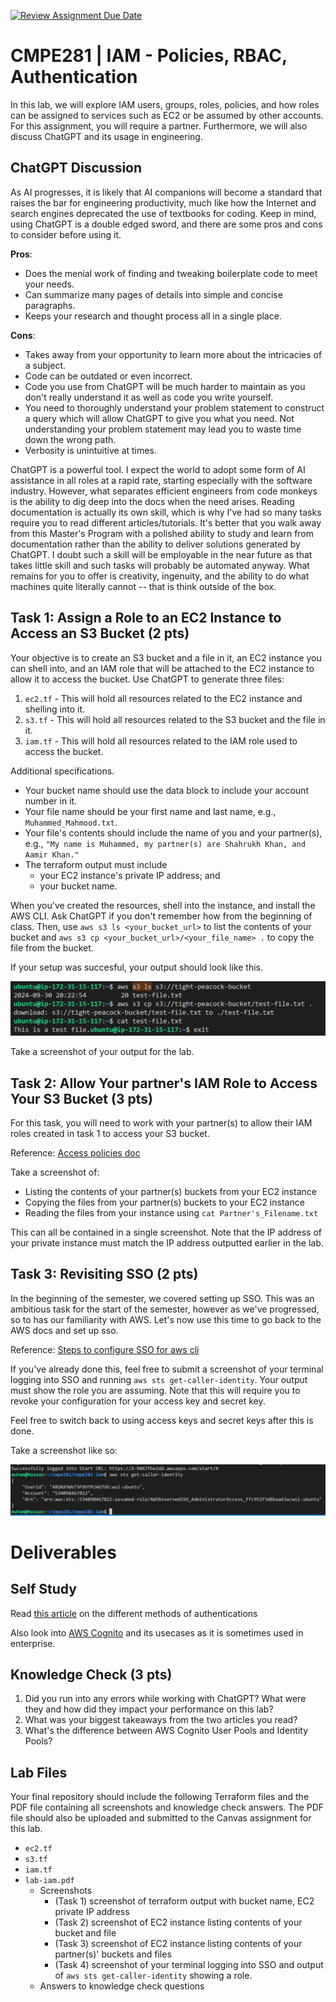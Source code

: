 [![Review Assignment Due Date](https://classroom.github.com/assets/deadline-readme-button-22041afd0340ce965d47ae6ef1cefeee28c7c493a6346c4f15d667ab976d596c.svg)](https://classroom.github.com/a/9RfEMeh0)
# CMPE281 | IAM - Policies, RBAC, Authentication
In this lab, we will explore IAM users, groups, roles, policies, and how roles can be assigned to services such as EC2 or be assumed by other accounts. For this assignment, you will require a partner. Furthermore, we will also discuss ChatGPT and its usage in engineering.

## ChatGPT Discussion

As AI progresses, it is likely that AI companions will become a standard that raises the bar for engineering productivity, much like how the Internet and search engines deprecated the use of textbooks for coding. Keep in mind, using ChatGPT is a double edged sword, and there are some pros and cons to consider before using it.

**Pros**:

- Does the menial work of finding and tweaking boilerplate code to meet your needs.
- Can summarize many pages of details into simple and concise paragraphs.
- Keeps your research and thought process all in a single place.

**Cons**:

- Takes away from your opportunity to learn more about the intricacies of a subject.
- Code can be outdated or even incorrect.
- Code you use from ChatGPT will be much harder to maintain as you don't really understand it as well as code you write yourself.
- You need to thoroughly understand your problem statement to construct a query which will allow ChatGPT to give you what you need. Not understanding your problem statement may lead you to waste time down the wrong path.
- Verbosity is unintuitive at times. 

ChatGPT is a powerful tool. I expect the world to adopt some form of AI assistance in all roles at a rapid rate, starting especially with the software industry. However, what separates efficient engineers from code monkeys is the ability to dig deep into the docs when the need arises. Reading documentation is actually its own skill, which is why I've had so many tasks require you to read different articles/tutorials. It's better that you walk away from this Master's Program with a polished ability to study and learn from documentation rather than the ability to deliver solutions generated by ChatGPT. I doubt such a skill will be employable in the near future as that takes little skill and such tasks will probably be automated anyway. What remains for you to offer is creativity, ingenuity, and the ability to do what machines quite literally cannot -- that is think outside of the box.

## Task 1: Assign a Role to an EC2 Instance to Access an S3 Bucket (2 pts)

Your objective is to create an S3 bucket and a file in it, an EC2 instance you can shell into, and an IAM role that will be attached to the EC2 instance to allow it to access the bucket. Use ChatGPT to generate three files:
1. `ec2.tf` - This will hold all resources related to the EC2 instance and shelling into it.
2. `s3.tf` - This will hold all resources related to the S3 bucket and the file in it.
3. `iam.tf` - This will hold all resources related to the IAM role used to access the bucket.


Additional specifications.
- Your bucket name should use the data block to include your account number in it.
- Your file name should be your first name and last name, e.g., `Muhammed_Mahmood.txt`.
- Your file's contents should include the name of you and your partner(s), e.g., `"My name is Muhammed, my partner(s) are Shahrukh Khan, and Aamir Khan."`
- The terraform output must include
  - your EC2 instance's private IP address; and
  - your bucket name.
  
When you've created the resources, shell into the instance, and install the AWS CLI. Ask ChatGPT if you don't remember how from the beginning of class. Then, use `aws s3 ls <your_bucket_url>` to list the contents of your bucket and `aws s3 cp <your_bucket_url>/<your_file_name> .` to copy the file from the bucket.

If your setup was succesful, your output should look like this. 

![alt text](readme-images/image.png)

Take a screenshot of your output for the lab.

## Task 2: Allow Your partner's IAM Role to Access Your S3 Bucket (3 pts)

For this task, you will need to work with your partner(s) to allow their IAM roles created in task 1 to access your S3 bucket.

Reference: [Access policies doc](https://docs.aws.amazon.com/IAM/latest/UserGuide/access_policies-cross-account-resource-access.html)

Take a screenshot of:
- Listing the contents of your partner(s) buckets from your EC2 instance
- Copying the files from your partner(s) buckets to your EC2 instance
- Reading the files from your instance using `cat Partner's_Filename.txt`

This can all be contained in a single screenshot. Note that the IP address of your private instance must match the IP address outputted earlier in the lab.

## Task 3: Revisiting SSO (2 pts)

In the beginning of the semester, we covered setting up SSO. This was an ambitious task for the start of the semester, however as we've progressed, so to has our familiarity with AWS. Let's now use this time to go back to the AWS docs and set up sso. 

Reference: [Steps to configure SSO for aws cli](https://docs.aws.amazon.com/cli/latest/userguide/cli-configure-sso.html#cli-configure-sso-configure)

If you've already done this, feel free to submit a screenshot of your terminal logging into SSO and running `aws sts get-caller-identity`. Your output must show the role you are assuming. Note that this will require you to revoke your configuration for your access key and secret key. 

Feel free to switch back to using access keys and secret keys after this is done.

Take a screenshot like so:

![alt text](readme-images/image-1.png)

# Deliverables

## Self Study

Read [this article](https://leebriggs.co.uk/blog/2022/09/05/authenticating-to-aws-the-right-way) on the different methods of authentications

Also look into [AWS Cognito](https://docs.aws.amazon.com/cognito/latest/developerguide/what-is-amazon-cognito.html) and its usecases as it is sometimes used in enterprise.

## Knowledge Check (3 pts)

1. Did you run into any errors while working with ChatGPT? What were they and how did they impact your performance on this lab?
2. What was your biggest takeaways from the two articles you read?
3. What's the difference between AWS Cognito User Pools and Identity Pools?


## Lab Files

Your final repository should include the following Terraform files and the PDF file containing all screenshots and knowledge check answers. The PDF file should also be uploaded and submitted to the Canvas assignment for this lab.

- `ec2.tf`
- `s3.tf`
- `iam.tf`
- `lab-iam.pdf`
  - Screenshots
    - (Task 1) screenshot of terraform output with bucket name, EC2 private IP address
    - (Task 2) screenshot of EC2 instance listing contents of your bucket and file
    - (Task 3) screenshot of EC2 instance listing contents of your partner(s)' buckets and files
    - (Task 4) screenshot of your terminal logging into SSO and output of `aws sts get-caller-identity` showing a role.
  - Answers to knowledge check questions